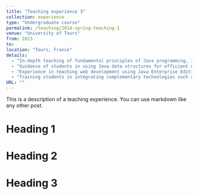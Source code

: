 ```yaml
---
title: "Teaching experience 3"
collection: experience
type: "Undergraduate course"
permalink: /teaching/2014-spring-teaching-1
venue: "University of Tours"
from: 2023
to: 
location: "Tours, France"
details:
  - "In-depth teaching of fundamental principles of Java programming, including the design of general algorithms and basic Java programming."
  - "Guidance of students in using Java data structures for efficient data manipulation and program performance optimization."
  - "Experience in teaching web development using Java Enterprise Edition (JEE) for creating dynamic and interactive web applications."
  - "Training students in integrating complementary technologies such as XML for data manipulation and storage."
URL: ""
---
```


This is a description of a teaching experience. You can use markdown like any other post.

Heading 1
======

Heading 2
======

Heading 3
======
